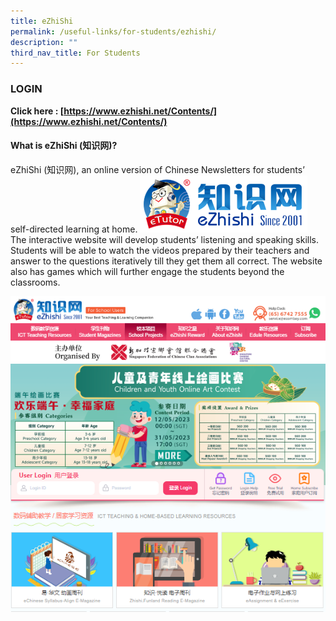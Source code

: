 ```yaml
---
title: eZhiShi
permalink: /useful-links/for-students/ezhishi/
description: ""
third_nav_title: For Students
---
```

### LOGIN

**Click here : [https://www.ezhishi.net/Contents/](https://www.ezhishi.net/Contents/)**

#### What is eZhiShi (知识网)?

eZhiShi (知识网), an online version of Chinese Newsletters for students’ self-directed learning at home.
![](/images/Student%20Portals/Ezhishi/ezhizhi-2.PNG)
The interactive website will develop students’ listening and speaking skills. Students will be able to watch the videos prepared by their teachers and answer to the questions iteratively till they get them all correct. The website also has games which will further engage the students beyond the classrooms.

![](/images/Student%20Portals/Ezhishi/ezhizhi.png)